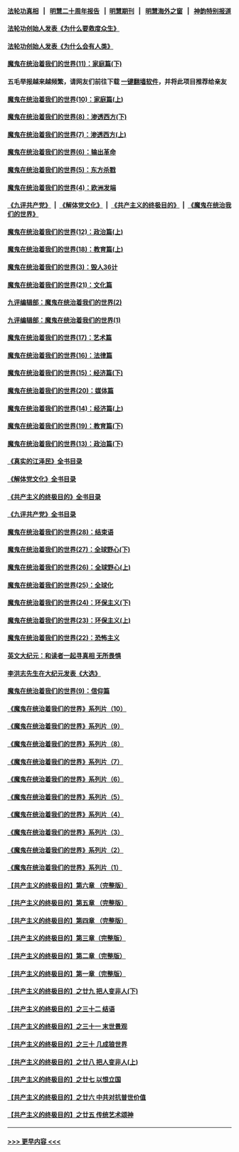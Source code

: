 #### [法轮功真相](https://github.com/gfw-breaker/truth/blob/master/README.md?t=0) &nbsp;&nbsp;|&nbsp;&nbsp; [明慧二十周年报告](https://github.com/gfw-breaker/mh-reports/blob/master/README.md?t=0) &nbsp;&nbsp;|&nbsp;&nbsp;[明慧期刊](https://github.com/gfw-breaker/mh-qikan) &nbsp;&nbsp;|&nbsp;&nbsp; [明慧海外之窗](https://github.com/gfw-breaker/mh-news/blob/master/README.md?t=0) &nbsp;&nbsp;|&nbsp;&nbsp; [神韵特别报道](https://github.com/gfw-breaker/mh-news/blob/master/shenyun.md?t=0)
#### [法轮功创始人发表《为什么要救度众生》](../pages/nsc422/n13975246.md?t=05271543) 
#### [法轮功创始人发表《为什么会有人类》](../pages/nsc422/n13912117.md?t=05271543) 
#### [魔鬼在统治着我们的世界(11)：家庭篇(下)](../pages/nsc422/n10440961.md?t=05271543) 
#### 五毛举报越来越频繁，请网友们前往下载 [一键翻墙软件](https://github.com/gfw-breaker/ssr-accounts)，并将此项目推荐给亲友
#### [魔鬼在统治着我们的世界(10)：家庭篇(上)](../pages/nsc422/n10435448.md?t=05271543) 
#### [魔鬼在统治着我们的世界(8)：渗透西方(下)](../pages/nsc422/n10429603.md?t=05271543) 
#### [魔鬼在统治着我们的世界(7)：渗透西方(上)](../pages/nsc422/n10426013.md?t=05271543) 
#### [魔鬼在统治着我们的世界(6)：输出革命](../pages/nsc422/n10421536.md?t=05271543) 
#### [魔鬼在统治着我们的世界(5)：东方杀戮](../pages/nsc422/n10417707.md?t=05271543) 
#### [魔鬼在统治着我们的世界(4)：欧洲发端](../pages/nsc422/n10414890.md?t=05271543) 
#### [《九评共产党》](https://github.com/begood0513/9ping.md/blob/master/README.md) &nbsp;|&nbsp; [《解体党文化》](../../../../jtdwh.md/blob/master/README.md)  &nbsp;|&nbsp; [《共产主义的终极目的》](../../../../gczydzjmd.md/blob/master/README.md) &nbsp;|&nbsp; [《魔鬼在统治我们的世界》](../../../../mgztzwmdsj.md/blob/master/README.md) 
#### [魔鬼在统治着我们的世界(12)：政治篇(上)](../pages/nsc422/n10444576.md?t=05271543) 
#### [魔鬼在统治着我们的世界(18)：教育篇(上)](../pages/nsc422/n10526970.md?t=05271543) 
#### [魔鬼在统治着我们的世界(3)：毁人36计](../pages/nsc422/n10411583.md?t=05271543) 
#### [魔鬼在统治着我们的世界(21)：文化篇](../pages/nsc422/n10597706.md?t=05271543) 
#### [九评编辑部：魔鬼在统治着我们的世界(2)](../pages/nsc422/n10410036.md?t=05271543) 
#### [九评编辑部：魔鬼在统治着我们的世界(1)](../pages/nsc422/n10406825.md?t=05271543) 
#### [魔鬼在统治着我们的世界(17)：艺术篇](../pages/nsc422/n10499093.md?t=05271543) 
#### [魔鬼在统治着我们的世界(16)：法律篇](../pages/nsc422/n10485969.md?t=05271543) 
#### [魔鬼在统治着我们的世界(15)：经济篇(下)](../pages/nsc422/n10469975.md?t=05271543) 
#### [魔鬼在统治着我们的世界(20)：媒体篇](../pages/nsc422/n10586579.md?t=05271543) 
#### [魔鬼在统治着我们的世界(14)：经济篇(上)](../pages/nsc422/n10457370.md?t=05271543) 
#### [魔鬼在统治着我们的世界(19)：教育篇(下)](../pages/nsc422/n10564808.md?t=05271543) 
#### [魔鬼在统治着我们的世界(13)：政治篇(下)](../pages/nsc422/n10448270.md?t=05271543) 
#### [《真实的江泽民》全书目录](../pages/nsc422/n13721399.md?t=05271543) 
#### [《解体党文化》全书目录](../pages/nsc422/n13721157.md?t=05271543) 
#### [《共产主义的终极目的》全书目录](../pages/nsc422/n13721048.md?t=05271543) 
#### [《九评共产党》全书目录](../pages/nsc422/n13708085.md?t=05271543) 
#### [魔鬼在统治着我们的世界(28)：结束语](../pages/nsc422/n10936246.md?t=05271543) 
#### [魔鬼在统治着我们的世界(27)：全球野心(下)](../pages/nsc422/n10928319.md?t=05271543) 
#### [魔鬼在统治着我们的世界(26)：全球野心(上)](../pages/nsc422/n10900318.md?t=05271543) 
#### [魔鬼在统治着我们的世界(25)：全球化](../pages/nsc422/n10788205.md?t=05271543) 
#### [魔鬼在统治着我们的世界(24)：环保主义(下)](../pages/nsc422/n10695307.md?t=05271543) 
#### [魔鬼在统治着我们的世界(23)：环保主义(上)](../pages/nsc422/n10688613.md?t=05271543) 
#### [魔鬼在统治着我们的世界(22)：恐怖主义](../pages/nsc422/n10614727.md?t=05271543) 
#### [英文大纪元：和读者一起寻真相 无所畏惧](../pages/nsc422/n12542027.md?t=05271543) 
#### [李洪志先生在大纪元发表《大选》](../pages/nsc422/n12534746.md?t=05271543) 
#### [魔鬼在统治着我们的世界(9)：信仰篇](../pages/nsc422/n10432159.md?t=05271543) 
#### [《魔鬼在统治着我们的世界》系列片（10）](../pages/nsc422/n12292670.md?t=05271543) 
#### [《魔鬼在统治着我们的世界》系列片（9）](../pages/nsc422/n12290859.md?t=05271543) 
#### [《魔鬼在统治着我们的世界》系列片（8）](../pages/nsc422/n12287445.md?t=05271543) 
#### [《魔鬼在统治着我们的世界》系列片（7）](../pages/nsc422/n12283425.md?t=05271543) 
#### [《魔鬼在统治着我们的世界》系列片（6）](../pages/nsc422/n12282314.md?t=05271543) 
#### [《魔鬼在统治着我们的世界》系列片（5）](../pages/nsc422/n12281419.md?t=05271543) 
#### [《魔鬼在统治着我们的世界》系列片（4）](../pages/nsc422/n12274024.md?t=05271543) 
#### [《魔鬼在统治着我们的世界》系列片（3）](../pages/nsc422/n12271322.md?t=05271543) 
#### [《魔鬼在统治着我们的世界》系列片（2）](../pages/nsc422/n12269049.md?t=05271543) 
#### [《魔鬼在统治着我们的世界》系列片（1）](../pages/nsc422/n12267575.md?t=05271543) 
#### [【共产主义的终极目的】第六章 （完整版）](../pages/nsc422/n11428913.md?t=05271543) 
#### [【共产主义的终极目的】第五章 （完整版）](../pages/nsc422/n11428912.md?t=05271543) 
#### [【共产主义的终极目的】第四章 （完整版）](../pages/nsc422/n11428907.md?t=05271543) 
#### [【共产主义的终极目的】第三章（完整版）](../pages/nsc422/n11428848.md?t=05271543) 
#### [【共产主义的终极目的】第二章（完整版）](../pages/nsc422/n11428831.md?t=05271543) 
#### [【共产主义的终极目的】第一章（完整版）](../pages/nsc422/n11417651.md?t=05271543) 
#### [【共产主义的终极目的】之廿九 把人变非人(下)](../pages/nsc422/n11344140.md?t=05271543) 
#### [【共产主义的终极目的】之三十二 结语](../pages/nsc422/n11360535.md?t=05271543) 
#### [【共产主义的终极目的】之三十一 末世景观](../pages/nsc422/n11351129.md?t=05271543) 
#### [【共产主义的终极目的】之三十 几成狼世界](../pages/nsc422/n11348280.md?t=05271543) 
#### [【共产主义的终极目的】之廿八 把人变非人(上)](../pages/nsc422/n11340492.md?t=05271543) 
#### [【共产主义的终极目的】之廿七 以恨立国](../pages/nsc422/n11336944.md?t=05271543) 
#### [【共产主义的终极目的】之廿六 中共对抗普世价值](../pages/nsc422/n11324785.md?t=05271543) 
#### [【共产主义的终极目的】之廿五 传统艺术颂神](../pages/nsc422/n11296396.md?t=05271543) 

----
#### [ >>> 更早内容 <<< ](../indexes/nsc422-earlier.md)
